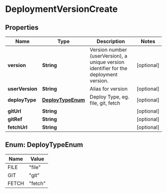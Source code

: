 

# DeploymentVersionCreate

## Properties

Name | Type | Description | Notes
------------ | ------------- | ------------- | -------------
**version** | **String** | Version number (userVersion), a unique version identifier for the deployment version. |  [optional]
**userVersion** | **String** | Alias for version |  [optional]
**deployType** | [**DeployTypeEnum**](#DeployTypeEnum) | Deploy Type, eg. file, git, fetch |  [optional]
**gitUrl** | **String** |  |  [optional]
**gitRef** | **String** |  |  [optional]
**fetchUrl** | **String** |  |  [optional]



## Enum: DeployTypeEnum

Name | Value
---- | -----
FILE | &quot;file&quot;
GIT | &quot;git&quot;
FETCH | &quot;fetch&quot;



